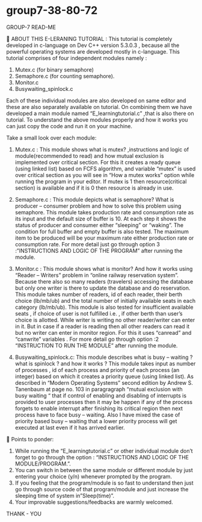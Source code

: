group7-38-80-72
===============
GROUP-7
READ-ME

	ABOUT THIS E-LERANING TUTORIAL :
This tutorial is completely developed in c-language on Dev C++ version 5.3.0.3 , because all the powerful operating systems are developed mostly in c-language. 
This tutorial comprises of four independent modules namely :
1.	Mutex.c (for binary semaphore)
2.	Semaphore.c (for counting semaphore).
3.	Monitor.c
4.	Busywaiting_spinlock.c

Each of these individual modules are also developed on same editor and these are also separately available on tutorial. On combining them we have developed a main module named “E_learningtutorial.c” ,that is also there on tutorial.
To understand the above modules properly and how it works you can just copy the code and run  it on your machine.

Take a small look over each module:

1.	Mutex.c : 
This module shows what is mutex? ,instructions and logic of module(recommended to read) and  how mutual exclusion is implemented over critical section.
For this it creates a ready queue  (using linked list) based on FCFS algorithm, and variable “mutex” is used over critical section as you will see in “How a mutex works” option while running the program in your editor.
If mutex is 1 then resource(critical section) is available and if it is 0 then resource is already in use.

2.	Semaphore.c :
This module depicts what is semaphore? What is producer – consumer problem and how to solve this problem using semaphore.
This module takes production rate and consumption rate as its input and the default size of buffer is 10.
At each step it shows the status of producer and consumer either “sleeping” or “waking”.
The condition for full buffer and empty buffer is also tested.
The maximum item to be produced will be your maximum rate either production rate or consumption rate.
For more detail just go through option 3 :”INSTRUCTIONS AND LOGIC OF THE PROGRAM” after running the module.

3.	Monitor.c :
This module shows what is monitor? And how it works using “Reader – Writers” problem in “online railway reservation system”. Because there also so many readers (travelers) accessing the database but only one writer is there to update the database and do reservation.
This module takes number of readers, id of each reader, their berth choice (lb/mb/ub) and the total number of initially available seats in each category (lb/mb/ub).
This module is also tested for insufficient available seats , if choice of user is not fulfilled i.e. , if other berth than user’s choice is allotted.
While writer is writing no other reader/writer can enter in it. But in case if a reader is reading then all other readers can read it but no writer can enter in monitor region.
For this it uses “canread” and “canwrite” variables .
For more detail go through option :2 “INSTRUCTION TO RUN THE MODULE” after running the module.


4.	Busywaiting_spinlock.c:
This module describes what is busy – waiting ? what is spinlock ? and how it works ?
This module takes input as number of processes , id of each process and priority of each process (an integer) based on which it creates a priority queue (using linked list).
As described in “Modern Operating Systems” second edition by Andrew S. Tanenbaum at page no. 103 in paragragraph “mutual exclusion with busy waiting “  that if control of enabling and disabling of interrupts is provided to user processes then it may be happen if any of the process forgets to enable interrupt after finishing its critical region then next process have to face busy – waiting.
Also I  have mixed the case of priority based busy – waiting that a lower priority process will get executed at last even if it has arrived earlier.


	Points to ponder:
1.	While running the “E_learningtutorial.c” or other individual module don’t forget to go through the option : “INSTRUCTIONS AND LOGIC OF THE MODULE/PROGRAM.”.
2.	You can switch in between the same module or different module by just entering your choice (y/n)  whenever prompted by the program.
3.	If you feeling that the program/module is so fast to understand then just go through source code of that program/module and just increase the sleeping time of system in”Sleep(time)”.
4.	Your improvable suggestions/feedbacks are warmly welcomed.


THANK - YOU
